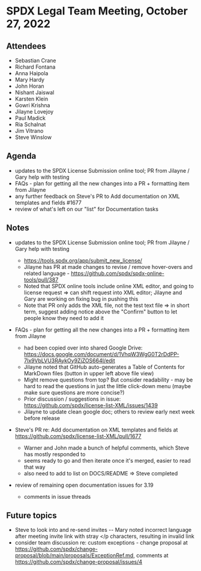 # SPDX Legal Team Meeting, October 27, 2022

## Attendees

* Sebastian Crane
* Richard Fontana
* Anna Haipola
* Mary Hardy
* John Horan
* Nishant Jaiswal
* Karsten Klein
* Gowri Krishna
* Jilayne Lovejoy
* Paul Madick
* Ria Schalnat
* Jim Vitrano
* Steve Winslow

## Agenda

* updates to the SPDX License Submission online tool; PR from Jilayne / Gary help with testing
* FAQs - plan for getting all the new changes into a PR + formatting item from Jilayne
* any further feedback on Steve's PR to Add documentation on XML templates and fields #1677
* review of what's left on our "list" for Documentation tasks

## Notes

* updates to the SPDX License Submission online tool; PR from Jilayne / Gary help with testing
  - https://tools.spdx.org/app/submit_new_license/
  - Jilayne has PR at made changes to revise / remove hover-overs and related language - https://github.com/spdx/spdx-online-tools/pull/387
  - Noted that SPDX online tools include online XML editor, and going to license request => can shift request into XML editor; Jilayne and Gary are working on fixing bug in pushing this
  - Note that PR only adds the XML file, not the test text file => in short term, suggest adding notice above the "Confirm" button to let people know they need to add it

* FAQs - plan for getting all the new changes into a PR + formatting item from Jilayne
  - had been copied over into shared Google Drive: https://docs.google.com/document/d/1VhqW3WgG0T2rDdPP-7lx9VbLVU3RAykOy9ZjZOS664I/edit
  - Jilayne noted that GitHub auto-generates a Table of Contents for MarkDown files (button in upper left above file view)
  - Might remove questions from top? But consider readability - may be hard to read the questions in just the little click-down menu (maybe make sure questions are more concise?)
  - Prior discussion / suggestions in issue: https://github.com/spdx/license-list-XML/issues/1439
  - Jilayne to update clean google doc; others to review early next week before release

* Steve's PR re: Add documentation on XML templates and fields at https://github.com/spdx/license-list-XML/pull/1677 
  - Warner and John made a bunch of helpful comments, which Steve has mostly responded to
  - seems ready to go and then iterate once it's merged, easier to read that way
  - also need to add to list on DOCS/README => Steve completed

* review of remaining open documentation issues for 3.19
  - comments in issue threads

## Future topics

* Steve to look into and re-send invites -- Mary noted incorrect language after meeting invite link with stray </p characters, resulting in invalid link
* consider team discussion re: custom exceptions - change proposal at https://github.com/spdx/change-proposal/blob/main/proposals/ExceptionRef.md, comments at https://github.com/spdx/change-proposal/issues/4
